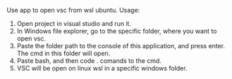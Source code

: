 Use app to open vsc from wsl ubuntu.
Usage:
1. Open project in visual studio and run it.
2. In Windows file explorer, go to the specific folder, where you want to open vsc.
3. Paste the folder path to the console of this application, and press enter. The cmd in this folder will open.
4. Paste bash, and then code . comands to the cmd.
5. VSC will be open on linux wsl in a specific windows folder.

